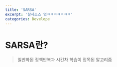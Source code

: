 ```yaml
---
title: 'SARSA'
excerpt: '살사소스 엌ㅋㅋㅋㅋㅋㅋㅋ'
categories: Develope
---
```


# SARSA란?

> 일반화된 정책반복과 시간차 학습이 접목된 알고리즘

